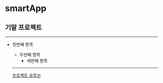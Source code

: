 # smartApp
## 기말 프로젝트
***
+ 첫번째 항목
  + 두번째 항목
    + 세번째 항목
  
  
  ***
  [프로젝트 유투브](http://youtube.com)
